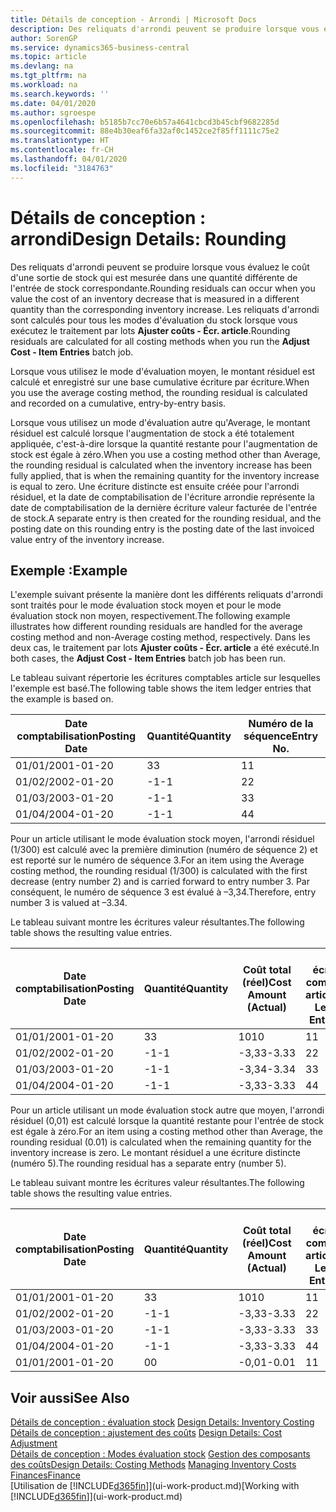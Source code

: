```yaml
---
title: Détails de conception - Arrondi | Microsoft Docs
description: Des reliquats d'arrondi peuvent se produire lorsque vous évaluez le coût d'une sortie de stock qui est mesurée dans une quantité différente de l'entrée de stock correspondante. Les reliquats d'arrondi sont calculés pour tous les modes d'évaluation du stock lorsque vous exécutez le traitement par lots **Ajuster coûts - Écr. article**.
author: SorenGP
ms.service: dynamics365-business-central
ms.topic: article
ms.devlang: na
ms.tgt_pltfrm: na
ms.workload: na
ms.search.keywords: ''
ms.date: 04/01/2020
ms.author: sgroespe
ms.openlocfilehash: b5185b7cc70e6b57a4641cbcd3b45cbf9682285d
ms.sourcegitcommit: 88e4b30eaf6fa32af0c1452ce2f85ff1111c75e2
ms.translationtype: HT
ms.contentlocale: fr-CH
ms.lasthandoff: 04/01/2020
ms.locfileid: "3184763"
---
```

# <a name="design-details-rounding"></a><span data-ttu-id="1628b-104">Détails de conception : arrondi</span><span class="sxs-lookup"><span data-stu-id="1628b-104">Design Details: Rounding</span></span>
<span data-ttu-id="1628b-105">Des reliquats d'arrondi peuvent se produire lorsque vous évaluez le coût d'une sortie de stock qui est mesurée dans une quantité différente de l'entrée de stock correspondante.</span><span class="sxs-lookup"><span data-stu-id="1628b-105">Rounding residuals can occur when you value the cost of an inventory decrease that is measured in a different quantity than the corresponding inventory increase.</span></span> <span data-ttu-id="1628b-106">Les reliquats d'arrondi sont calculés pour tous les modes d'évaluation du stock lorsque vous exécutez le traitement par lots **Ajuster coûts - Écr. article**.</span><span class="sxs-lookup"><span data-stu-id="1628b-106">Rounding residuals are calculated for all costing methods when you run the **Adjust Cost - Item Entries** batch job.</span></span>  

 <span data-ttu-id="1628b-107">Lorsque vous utilisez le mode d'évaluation moyen, le montant résiduel est calculé et enregistré sur une base cumulative écriture par écriture.</span><span class="sxs-lookup"><span data-stu-id="1628b-107">When you use the average costing method, the rounding residual is calculated and recorded on a cumulative, entry-by-entry basis.</span></span>  

 <span data-ttu-id="1628b-108">Lorsque vous utilisez un mode d'évaluation autre qu'Average, le montant résiduel est calculé lorsque l'augmentation de stock a été totalement appliquée, c'est-à-dire lorsque la quantité restante pour l'augmentation de stock est égale à zéro.</span><span class="sxs-lookup"><span data-stu-id="1628b-108">When you use a costing method other than Average, the rounding residual is calculated when the inventory increase has been fully applied, that is when the remaining quantity for the inventory increase is equal to zero.</span></span> <span data-ttu-id="1628b-109">Une écriture distincte est ensuite créée pour l'arrondi résiduel, et la date de comptabilisation de l'écriture arrondie représente la date de comptabilisation de la dernière écriture valeur facturée de l'entrée de stock.</span><span class="sxs-lookup"><span data-stu-id="1628b-109">A separate entry is then created for the rounding residual, and the posting date on this rounding entry is the posting date of the last invoiced value entry of the inventory increase.</span></span>  

## <a name="example"></a><span data-ttu-id="1628b-110">Exemple :</span><span class="sxs-lookup"><span data-stu-id="1628b-110">Example</span></span>  
 <span data-ttu-id="1628b-111">L'exemple suivant présente la manière dont les différents reliquats d'arrondi sont traités pour le mode évaluation stock moyen et pour le mode évaluation stock non moyen, respectivement.</span><span class="sxs-lookup"><span data-stu-id="1628b-111">The following example illustrates how different rounding residuals are handled for the average costing method and non-Average costing method, respectively.</span></span> <span data-ttu-id="1628b-112">Dans les deux cas, le traitement par lots **Ajuster coûts - Écr. article** a été exécuté.</span><span class="sxs-lookup"><span data-stu-id="1628b-112">In both cases, the **Adjust Cost - Item Entries** batch job has been run.</span></span>  

 <span data-ttu-id="1628b-113">Le tableau suivant répertorie les écritures comptables article sur lesquelles l'exemple est basé.</span><span class="sxs-lookup"><span data-stu-id="1628b-113">The following table shows the item ledger entries that the example is based on.</span></span>  

|<span data-ttu-id="1628b-114">Date comptabilisation</span><span class="sxs-lookup"><span data-stu-id="1628b-114">Posting Date</span></span>|<span data-ttu-id="1628b-115">Quantité</span><span class="sxs-lookup"><span data-stu-id="1628b-115">Quantity</span></span>|<span data-ttu-id="1628b-116">Numéro de la séquence</span><span class="sxs-lookup"><span data-stu-id="1628b-116">Entry No.</span></span>|  
|------------------|--------------|---------------|  
|<span data-ttu-id="1628b-117">01/01/20</span><span class="sxs-lookup"><span data-stu-id="1628b-117">01-01-20</span></span>|<span data-ttu-id="1628b-118">3</span><span class="sxs-lookup"><span data-stu-id="1628b-118">3</span></span>|<span data-ttu-id="1628b-119">1</span><span class="sxs-lookup"><span data-stu-id="1628b-119">1</span></span>|  
|<span data-ttu-id="1628b-120">01/02/20</span><span class="sxs-lookup"><span data-stu-id="1628b-120">02-01-20</span></span>|<span data-ttu-id="1628b-121">-1</span><span class="sxs-lookup"><span data-stu-id="1628b-121">-1</span></span>|<span data-ttu-id="1628b-122">2</span><span class="sxs-lookup"><span data-stu-id="1628b-122">2</span></span>|  
|<span data-ttu-id="1628b-123">01/03/20</span><span class="sxs-lookup"><span data-stu-id="1628b-123">03-01-20</span></span>|<span data-ttu-id="1628b-124">-1</span><span class="sxs-lookup"><span data-stu-id="1628b-124">-1</span></span>|<span data-ttu-id="1628b-125">3</span><span class="sxs-lookup"><span data-stu-id="1628b-125">3</span></span>|  
|<span data-ttu-id="1628b-126">01/04/20</span><span class="sxs-lookup"><span data-stu-id="1628b-126">04-01-20</span></span>|<span data-ttu-id="1628b-127">-1</span><span class="sxs-lookup"><span data-stu-id="1628b-127">-1</span></span>|<span data-ttu-id="1628b-128">4</span><span class="sxs-lookup"><span data-stu-id="1628b-128">4</span></span>|  

 <span data-ttu-id="1628b-129">Pour un article utilisant le mode évaluation stock moyen, l'arrondi résiduel (1/300) est calculé avec la première diminution (numéro de séquence 2) et est reporté sur le numéro de séquence 3.</span><span class="sxs-lookup"><span data-stu-id="1628b-129">For an item using the Average costing method, the rounding residual (1/300) is calculated with the first decrease (entry number 2) and is carried forward to entry number 3.</span></span> <span data-ttu-id="1628b-130">Par conséquent, le numéro de séquence 3 est évalué à –3,34.</span><span class="sxs-lookup"><span data-stu-id="1628b-130">Therefore, entry number 3 is valued at –3.34.</span></span>  

 <span data-ttu-id="1628b-131">Le tableau suivant montre les écritures valeur résultantes.</span><span class="sxs-lookup"><span data-stu-id="1628b-131">The following table shows the resulting value entries.</span></span>  

|<span data-ttu-id="1628b-132">Date comptabilisation</span><span class="sxs-lookup"><span data-stu-id="1628b-132">Posting Date</span></span>|<span data-ttu-id="1628b-133">Quantité</span><span class="sxs-lookup"><span data-stu-id="1628b-133">Quantity</span></span>|<span data-ttu-id="1628b-134">Coût total (réel)</span><span class="sxs-lookup"><span data-stu-id="1628b-134">Cost Amount (Actual)</span></span>|<span data-ttu-id="1628b-135">N° écriture comptable article</span><span class="sxs-lookup"><span data-stu-id="1628b-135">Item Ledger Entry No.</span></span>|<span data-ttu-id="1628b-136">Numéro de la séquence</span><span class="sxs-lookup"><span data-stu-id="1628b-136">Entry No.</span></span>|  
|------------------|--------------|----------------------------|---------------------------|---------------|  
|<span data-ttu-id="1628b-137">01/01/20</span><span class="sxs-lookup"><span data-stu-id="1628b-137">01-01-20</span></span>|<span data-ttu-id="1628b-138">3</span><span class="sxs-lookup"><span data-stu-id="1628b-138">3</span></span>|<span data-ttu-id="1628b-139">10</span><span class="sxs-lookup"><span data-stu-id="1628b-139">10</span></span>|<span data-ttu-id="1628b-140">1</span><span class="sxs-lookup"><span data-stu-id="1628b-140">1</span></span>|<span data-ttu-id="1628b-141">1</span><span class="sxs-lookup"><span data-stu-id="1628b-141">1</span></span>|  
|<span data-ttu-id="1628b-142">01/02/20</span><span class="sxs-lookup"><span data-stu-id="1628b-142">02-01-20</span></span>|<span data-ttu-id="1628b-143">-1</span><span class="sxs-lookup"><span data-stu-id="1628b-143">-1</span></span>|<span data-ttu-id="1628b-144">-3,33</span><span class="sxs-lookup"><span data-stu-id="1628b-144">-3.33</span></span>|<span data-ttu-id="1628b-145">2</span><span class="sxs-lookup"><span data-stu-id="1628b-145">2</span></span>|<span data-ttu-id="1628b-146">2</span><span class="sxs-lookup"><span data-stu-id="1628b-146">2</span></span>|  
|<span data-ttu-id="1628b-147">01/03/20</span><span class="sxs-lookup"><span data-stu-id="1628b-147">03-01-20</span></span>|<span data-ttu-id="1628b-148">-1</span><span class="sxs-lookup"><span data-stu-id="1628b-148">-1</span></span>|<span data-ttu-id="1628b-149">-3,34</span><span class="sxs-lookup"><span data-stu-id="1628b-149">-3.34</span></span>|<span data-ttu-id="1628b-150">3</span><span class="sxs-lookup"><span data-stu-id="1628b-150">3</span></span>|<span data-ttu-id="1628b-151">3</span><span class="sxs-lookup"><span data-stu-id="1628b-151">3</span></span>|  
|<span data-ttu-id="1628b-152">01/04/20</span><span class="sxs-lookup"><span data-stu-id="1628b-152">04-01-20</span></span>|<span data-ttu-id="1628b-153">-1</span><span class="sxs-lookup"><span data-stu-id="1628b-153">-1</span></span>|<span data-ttu-id="1628b-154">-3,33</span><span class="sxs-lookup"><span data-stu-id="1628b-154">-3.33</span></span>|<span data-ttu-id="1628b-155">4</span><span class="sxs-lookup"><span data-stu-id="1628b-155">4</span></span>|<span data-ttu-id="1628b-156">4</span><span class="sxs-lookup"><span data-stu-id="1628b-156">4</span></span>|  

 <span data-ttu-id="1628b-157">Pour un article utilisant un mode évaluation stock autre que moyen, l'arrondi résiduel (0,01) est calculé lorsque la quantité restante pour l'entrée de stock est égale à zéro.</span><span class="sxs-lookup"><span data-stu-id="1628b-157">For an item using a costing method other than Average, the rounding residual (0.01) is calculated when the remaining quantity for the inventory increase is zero.</span></span> <span data-ttu-id="1628b-158">Le montant résiduel a une écriture distincte (numéro 5).</span><span class="sxs-lookup"><span data-stu-id="1628b-158">The rounding residual has a separate entry (number 5).</span></span>  

 <span data-ttu-id="1628b-159">Le tableau suivant montre les écritures valeur résultantes.</span><span class="sxs-lookup"><span data-stu-id="1628b-159">The following table shows the resulting value entries.</span></span>  

|<span data-ttu-id="1628b-160">Date comptabilisation</span><span class="sxs-lookup"><span data-stu-id="1628b-160">Posting Date</span></span>|<span data-ttu-id="1628b-161">Quantité</span><span class="sxs-lookup"><span data-stu-id="1628b-161">Quantity</span></span>|<span data-ttu-id="1628b-162">Coût total (réel)</span><span class="sxs-lookup"><span data-stu-id="1628b-162">Cost Amount (Actual)</span></span>|<span data-ttu-id="1628b-163">N° écriture comptable article</span><span class="sxs-lookup"><span data-stu-id="1628b-163">Item Ledger Entry No.</span></span>|<span data-ttu-id="1628b-164">Numéro de la séquence</span><span class="sxs-lookup"><span data-stu-id="1628b-164">Entry No.</span></span>|  
|------------------|--------------|----------------------------|---------------------------|---------------|  
|<span data-ttu-id="1628b-165">01/01/20</span><span class="sxs-lookup"><span data-stu-id="1628b-165">01-01-20</span></span>|<span data-ttu-id="1628b-166">3</span><span class="sxs-lookup"><span data-stu-id="1628b-166">3</span></span>|<span data-ttu-id="1628b-167">10</span><span class="sxs-lookup"><span data-stu-id="1628b-167">10</span></span>|<span data-ttu-id="1628b-168">1</span><span class="sxs-lookup"><span data-stu-id="1628b-168">1</span></span>|<span data-ttu-id="1628b-169">1</span><span class="sxs-lookup"><span data-stu-id="1628b-169">1</span></span>|  
|<span data-ttu-id="1628b-170">01/02/20</span><span class="sxs-lookup"><span data-stu-id="1628b-170">02-01-20</span></span>|<span data-ttu-id="1628b-171">-1</span><span class="sxs-lookup"><span data-stu-id="1628b-171">-1</span></span>|<span data-ttu-id="1628b-172">-3,33</span><span class="sxs-lookup"><span data-stu-id="1628b-172">-3.33</span></span>|<span data-ttu-id="1628b-173">2</span><span class="sxs-lookup"><span data-stu-id="1628b-173">2</span></span>|<span data-ttu-id="1628b-174">2</span><span class="sxs-lookup"><span data-stu-id="1628b-174">2</span></span>|  
|<span data-ttu-id="1628b-175">01/03/20</span><span class="sxs-lookup"><span data-stu-id="1628b-175">03-01-20</span></span>|<span data-ttu-id="1628b-176">-1</span><span class="sxs-lookup"><span data-stu-id="1628b-176">-1</span></span>|<span data-ttu-id="1628b-177">-3,33</span><span class="sxs-lookup"><span data-stu-id="1628b-177">-3.33</span></span>|<span data-ttu-id="1628b-178">3</span><span class="sxs-lookup"><span data-stu-id="1628b-178">3</span></span>|<span data-ttu-id="1628b-179">3</span><span class="sxs-lookup"><span data-stu-id="1628b-179">3</span></span>|  
|<span data-ttu-id="1628b-180">01/04/20</span><span class="sxs-lookup"><span data-stu-id="1628b-180">04-01-20</span></span>|<span data-ttu-id="1628b-181">-1</span><span class="sxs-lookup"><span data-stu-id="1628b-181">-1</span></span>|<span data-ttu-id="1628b-182">-3,33</span><span class="sxs-lookup"><span data-stu-id="1628b-182">-3.33</span></span>|<span data-ttu-id="1628b-183">4</span><span class="sxs-lookup"><span data-stu-id="1628b-183">4</span></span>|<span data-ttu-id="1628b-184">4</span><span class="sxs-lookup"><span data-stu-id="1628b-184">4</span></span>|  
|<span data-ttu-id="1628b-185">01/01/20</span><span class="sxs-lookup"><span data-stu-id="1628b-185">01-01-20</span></span>|<span data-ttu-id="1628b-186">0</span><span class="sxs-lookup"><span data-stu-id="1628b-186">0</span></span>|<span data-ttu-id="1628b-187">-0,01</span><span class="sxs-lookup"><span data-stu-id="1628b-187">-0.01</span></span>|<span data-ttu-id="1628b-188">1</span><span class="sxs-lookup"><span data-stu-id="1628b-188">1</span></span>|<span data-ttu-id="1628b-189">5</span><span class="sxs-lookup"><span data-stu-id="1628b-189">5</span></span>|  

## <a name="see-also"></a><span data-ttu-id="1628b-190">Voir aussi</span><span class="sxs-lookup"><span data-stu-id="1628b-190">See Also</span></span>  
 <span data-ttu-id="1628b-191">[Détails de conception : évaluation stock](design-details-inventory-costing.md) </span><span class="sxs-lookup"><span data-stu-id="1628b-191">[Design Details: Inventory Costing](design-details-inventory-costing.md) </span></span>  
 <span data-ttu-id="1628b-192">[Détails de conception : ajustement des coûts](design-details-cost-adjustment.md) </span><span class="sxs-lookup"><span data-stu-id="1628b-192">[Design Details: Cost Adjustment](design-details-cost-adjustment.md) </span></span>  
 <span data-ttu-id="1628b-193">[Détails de conception : Modes évaluation stock](design-details-costing-methods.md) [Gestion des composants des coûts](finance-manage-inventory-costs.md)</span><span class="sxs-lookup"><span data-stu-id="1628b-193">[Design Details: Costing Methods](design-details-costing-methods.md) [Managing Inventory Costs](finance-manage-inventory-costs.md)</span></span>  
 [<span data-ttu-id="1628b-194">Finances</span><span class="sxs-lookup"><span data-stu-id="1628b-194">Finance</span></span>](finance.md)  
 <span data-ttu-id="1628b-195">[Utilisation de [!INCLUDE[d365fin](includes/d365fin_md.md)]](ui-work-product.md)</span><span class="sxs-lookup"><span data-stu-id="1628b-195">[Working with [!INCLUDE[d365fin](includes/d365fin_md.md)]](ui-work-product.md)</span></span>
